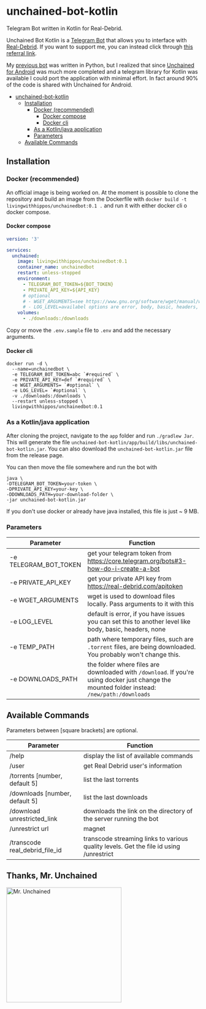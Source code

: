 # unchained-bot-kotlin

Telegram Bot written in Kotlin for Real-Debrid.

Unchained Bot Kotlin is a [Telegram Bot](https://core.telegram.org/bots) that allows you to interface with [Real-Debrid](https://real-debrid.com/). If you want to support me, you can instead click through [this referral link](http://real-debrid.com/?id=78841).

My [previous bot](https://github.com/LivingWithHippos/unchained-bot) was written in Python, but I realized that since [Unchained for Android](https://github.com/LivingWithHippos/unchained-android) was much more completed and a telegram library for Kotlin was available I could port the application with minimal effort. In fact around 90% of the code is shared with Unchained for Android.

- [unchained-bot-kotlin](#unchained-bot-kotlin)
  * [Installation](#installation)
    + [Docker (recommended)](#docker--recommended-)
      - [Docker compose](#docker-compose)
      - [Docker cli](#docker-cli)
    + [As a Kotlin/java application](#as-a-kotlin-java-application)
    + [Parameters](#parameters)
  * [Available Commands](#available-commands)

## Installation

### Docker (recommended)

An official image is being worked on. At the moment is possible to clone the repository and build an image from the Dockerfile with `docker build -t livingwithhippos/unchainedbot:0.1 .` and run it with either docker cli o docker compose.

#### Docker compose

```yaml
version: '3'

services:
  unchained:
    image: livingwithhippos/unchainedbot:0.1
    container_name: unchainedbot
    restart: unless-stopped
    environment:
      - TELEGRAM_BOT_TOKEN=${BOT_TOKEN}
      - PRIVATE_API_KEY=${API_KEY}
      # optional
      # - WGET_ARGUMENTS=see https://www.gnu.org/software/wget/manual/wget.html, default is "--no-verbose"
      # - LOG_LEVEL=availabel options are error, body, basic, headers, none. Default is error
    volumes:
      - ./downloads:/downloads
```

Copy or move the `.env.sample` file to `.env` and add the necessary arguments.

#### Docker cli

```shell
docker run -d \
  --name=unchainedbot \
  -e TELEGRAM_BOT_TOKEN=abc `#required` \
  -e PRIVATE_API_KEY=def `#required` \
  -e WGET_ARGUMENTS= `#optional` \
  -e LOG_LEVEL= `#optional` \
  -v ./downloads:/downloads \
  --restart unless-stopped \
  livingwithhippos/unchainedbot:0.1
```

### As a Kotlin/java application

After cloning the project, navigate to the `app` folder and run `./gradlew Jar`. This will generate the file `unchained-bot-kotlin/app/build/libs/unchained-bot-kotlin.jar`. You can also download the `unchained-bot-kotlin.jar` file from the release page.

You can then move the file somewhere and run the bot with 

```shell
java \
-DTELEGRAM_BOT_TOKEN=your-token \
-DPRIVATE_API_KEY=your-key \
-DDOWNLOADS_PATH=your-download-folder \
-jar unchained-bot-kotlin.jar
```

If you don't use docker or already have java installed, this file is just ~ 9 MB.

### Parameters

| Parameter | Function |
|---|---|
| -e TELEGRAM_BOT_TOKEN | get your telegram token from https://core.telegram.org/bots#3-how-do-i-create-a-bot |
| -e PRIVATE_API_KEY | get your private API key from https://real-debrid.com/apitoken |
| -e WGET_ARGUMENTS | wget is used to download files locally. Pass arguments to it with this |
| -e LOG_LEVEL | default is error, if you have issues you can set this to another level like body, basic, headers, none |
| -e TEMP_PATH | path where temporary files, such are `.torrent` files, are being downloaded. You probably won't change this. |
| -e DOWNLOADS_PATH | the folder where files are downloaded with `/download`. If you're using docker just change the mounted folder instead: `/new/path:/downloads` |

## Available Commands

Parameters between [square brackets] are optional.

| Parameter | Function |
|---|---|
| /help | display the list of available commands |
| /user | get Real Debrid user's information |
| /torrents [number, default 5] | list the last torrents |
| /downloads [number, default 5] | list the last downloads |
| /download unrestricted_link | downloads the link on the directory of the server running the bot |
| /unrestrict url|magnet|torrent file link | generate a download link. Magnet/Torrents will be queued, check their status with /torrents |
| /transcode real_debrid_file_id | transcode streaming links to various quality levels. Get the file id using /unrestrict |

## Thanks, Mr. Unchained
<a href="https://imgbb.com/"><img src="https://i.ibb.co/grzjQsT/Oliva.jpg" width=300 alt="Mr. Unchained" border="0"></a>